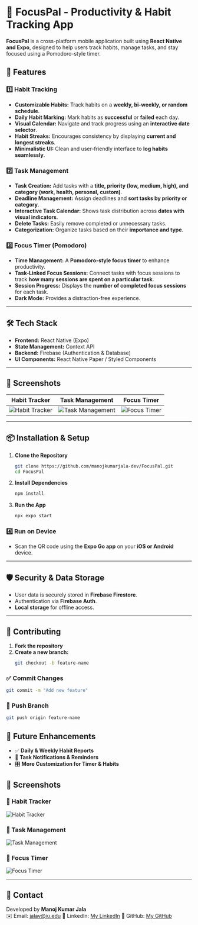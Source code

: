 # 📌 FocusPal - Productivity & Habit Tracking App  

**FocusPal** is a cross-platform mobile application built using **React Native and Expo**, designed to help users track habits, manage tasks, and stay focused using a Pomodoro-style timer.

## 🚀 Features  

### 1️⃣ Habit Tracking  
- **Customizable Habits:** Track habits on a **weekly, bi-weekly, or random schedule**.  
- **Daily Habit Marking:** Mark habits as **successful** or **failed** each day.  
- **Visual Calendar:** Navigate and track progress using an **interactive date selector**.  
- **Habit Streaks:** Encourages consistency by displaying **current and longest streaks**.  
- **Minimalistic UI:** Clean and user-friendly interface to **log habits seamlessly**.  

### 2️⃣ Task Management  
- **Task Creation:** Add tasks with a **title, priority (low, medium, high), and category (work, health, personal, custom)**.  
- **Deadline Management:** Assign deadlines and **sort tasks by priority or category**.  
- **Interactive Task Calendar:** Shows task distribution across **dates with visual indicators**.  
- **Delete Tasks:** Easily remove completed or unnecessary tasks.  
- **Categorization:** Organize tasks based on their **importance and type**.  

### 3️⃣ Focus Timer (Pomodoro)  
- **Time Management:** A **Pomodoro-style focus timer** to enhance productivity.  
- **Task-Linked Focus Sessions:** Connect tasks with focus sessions to track **how many sessions are spent on a particular task**.  
- **Session Progress:** Displays the **number of completed focus sessions** for each task.  
- **Dark Mode:** Provides a distraction-free experience.  

---

## 🛠️ Tech Stack  
- **Frontend:** React Native (Expo)  
- **State Management:** Context API  
- **Backend:** Firebase (Authentication & Database)  
- **UI Components:** React Native Paper / Styled Components  

---

## 📸 Screenshots  

| Habit Tracker | Task Management | Focus Timer |
|--------------|----------------|------------|
| ![Habit Tracker](./habit_tracker.png) | ![Task Management](./task_management.png) | ![Focus Timer](./focus_timer.png) |

---

## 📦 Installation & Setup  

1. **Clone the Repository**  
   ```sh
   git clone https://github.com/manojkumarjala-dev/FocusPal.git
   cd FocusPal
2. **Install Dependencies**
    ```sh
   npm install
3. **Run the App**
   ```sh
   npx expo start
### 4️⃣ Run on Device  
- Scan the QR code using the **Expo Go app** on your **iOS or Android** device.  

---

## 🛡️ Security & Data Storage  
- User data is securely stored in **Firebase Firestore**.  
- Authentication via **Firebase Auth**.  
- **Local storage** for offline access.  

---
## 🤝 Contributing  

1. **Fork the repository**  
2. **Create a new branch:**  
   ```sh
   git checkout -b feature-name
### ✅ Commit Changes  
   ```sh
   git commit -m "Add new feature"
   ```
### 🚀 Push Branch
   ```sh
   git push origin feature-name
   ```
## 📌 Future Enhancements  
- ✅ **Daily & Weekly Habit Reports**  
- 🔔 **Task Notifications & Reminders**  
- 🎛 **More Customization for Timer & Habits**  

## 📸 Screenshots  

### 📍 Habit Tracker  
![Habit Tracker](habit_tracker.png)  

### 📍 Task Management  
![Task Management](task_management.png)  

### 📍 Focus Timer  
![Focus Timer](focus_timer.png)  

---

## 📧 Contact  
Developed by **Manoj Kumar Jala**  
✉️ Email: jalav@iu.edu
🔗 LinkedIn: [My LinkedIn](https://www.linkedin.com/in/manojkumarjala/) 
🚀 GitHub: [My GitHub](https://github.com/manojkumarjala-dev)  


